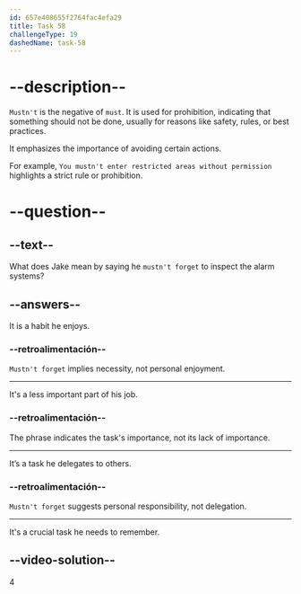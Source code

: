 ```yaml
---
id: 657e408655f2764fac4efa29
title: Task 58
challengeType: 19
dashedName: task-58
---
```


# --description--

`Mustn't` is the negative  of `must`. It is used for prohibition, indicating that something should not be done, usually for reasons like safety, rules, or best practices.

It emphasizes the importance of avoiding certain actions.

For example, `You mustn't enter restricted areas without permission` highlights a strict rule or prohibition.

# --question--

## --text--

What does Jake mean by saying he `mustn't forget` to inspect the alarm systems?

## --answers--

It is a habit he enjoys.

### --retroalimentación--

`Mustn't forget` implies necessity, not personal enjoyment.

---

It's a less important part of his job.

### --retroalimentación--

The phrase indicates the task's importance, not its lack of importance.

---

It’s a task he delegates to others.

### --retroalimentación--

`Mustn't forget` suggests personal responsibility, not delegation.

---

It's a crucial task he needs to remember.

## --video-solution--

4
